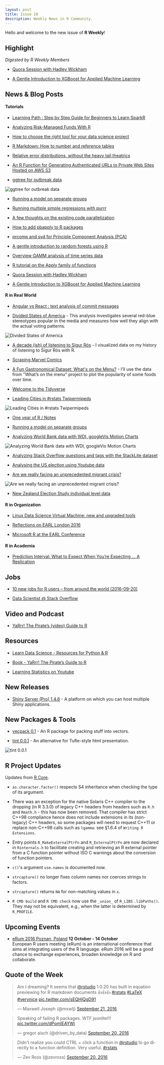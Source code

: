 ```yaml
---
layout: post
title: Issue 18
description: Weekly News in R Community.
---
```


Hello and welcome to the new issue of **R Weekly**!

## Highlight

*Digested by R Weekly Members*

+ [Quora Session with Hadley Wickham](https://www.quora.com/session/Hadley-Wickham/1?srid=kBl7&share=22102777)

+ [A Gentle Introduction to XGBoost for Applied Machine Learning](http://machinelearningmastery.com/gentle-introduction-xgboost-applied-machine-learning/)


## News & Blog Posts

#### Tutorials

+ [Learning Path : Step by Step Guide for Beginners to Learn SparkR](https://www.analyticsvidhya.com/blog/2016/06/learning-path-step-step-guide-beginners-learn-sparkr/)

+ [Analyzing Risk-Managed Funds With R](https://www.hvst.com/posts/71410-analyzing-risk-managed-funds-with-r)

+ [How to choose the right tool for your data science project](http://blog.revolutionanalytics.com/2016/09/choose-the-right-tool.html)

+ [R Markdown: How to number and reference tables](http://datascienceplus.com/r-markdown-how-to-number-and-reference-tables/)

+ [Relative error distributions, without the heavy tail theatrics](https://www.r-bloggers.com/relative-error-distributions-without-the-heavy-tail-theatrics/)

+ [An R Function for Generating Authenticated URLs to Private Web Sites Hosted on AWS S3](https://alexioannides.com/2016/09/19/an-r-function-for-generating-authenticated-urls-to-private-web-sites-hosted-on-aws-s3/)

+ [ggtree for outbreak data](https://guangchuangyu.github.io/2016/09/ggtree-for-outbreak-data)

![ggtree for outbreak data](https://i1.wp.com/guangchuangyu.github.io/blog_images/Bioconductor/ggtree/2016-ggtree-OutbreakTools_files/unnamed-chunk-1-1.png?w=456&ssl=1)

+ [Running a model on separate groups](http://drsimonj.svbtle.com/running-a-model-on-separate-groups)

+ [Running multiple simple regressions with purrr](https://sebastiansauer.github.io/multiple-lm-purrr2/)

+ [A few thoughts on the existing code parallelization](http://www.vesnam.com/Rblog/existing-code-parallelization-yes-or-no/)

+ [How to add pbapply to R packages](http://peter.solymos.org/code/2016/09/16/how-to-add-pbapply-to-r-packages.html)

+ [prcomp and svd for Principle Component Analysis (PCA) ](https://crazyhottommy.blogspot.sg/2016/09/prcomp-and-svd-for-principle-component.html)

+ [A gentle introduction to random forests using R](https://eight2late.wordpress.com/2016/09/20/a-gentle-introduction-to-random-forests-using-r/)

+ [Overview GAMM analysis of time series data](http://www.sfs.uni-tuebingen.de/~jvanrij/Tutorial/GAMM.html)

+ [R tutorial on the Apply family of functions](https://www.datacamp.com/community/tutorials/r-tutorial-apply-family)

+ [Quora Session with Hadley Wickham](https://www.quora.com/session/Hadley-Wickham/1?srid=kBl7&share=22102777)

+ [A Gentle Introduction to XGBoost for Applied Machine Learning](http://machinelearningmastery.com/gentle-introduction-xgboost-applied-machine-learning/)


#### R in Real World

+ [Angular vs React : text analysis of commit messages](https://medium.com/@sAbakumoff/angular-vs-react-text-analysis-of-commit-messages-1cda199f3bdb#.r5rnhda1j)

+ [Divided States of America](http://www.significantdigits.org/divided-states-of-america/) - This analysis investigates several red-blue stereotypes popular in the media and measures how well they align with the actual voting patterns.

![Divided States of America](https://cdn.rawgit.com/rweekly/image/master/2016-09-26/ElectionResults-1.png)

+ [A decade (ish) of listening to Sigur Rós](http://blog.karawoo.com/2016/09/22/A-decade-ish-of-listening-to-Sigur-Ros) - I visualized data on my history of listening to Sigur Rós with R.

+ [Scraping Marvel Comics](https://csredino.com/2016/03/20/scraping-marvel-comics/#more-226)

+ [A Fun Gastronomical Dataset: What's on the Menu?](http://www.sumsar.net/blog/2016/09/whats-on-the-menu/) - I’ll use the data from "What’s on the menu" project to plot the popularity of some foods over time.

+ [Welcome to the Tidyverse](http://blog.revolutionanalytics.com/2016/09/tidyverse.html)

+ [Leading Cities in #rstats Twipermipeds](http://rpubs.com/ww44ss/rstats_geo)

![Leading Cities in #rstats Twipermipeds](https://cdn.rawgit.com/rweekly/image/master/2016-09-26/rstats-tweets.png)

+ [One year of R / Notes](http://f.briatte.org/r/one-year-of-r-notes)

+ [Running a model on separate groups](http://drsimonj.svbtle.com/running-a-model-on-separate-groups)


+ [Analyzing World Bank data with WDI, googleVis Motion Charts](https://gigadom.wordpress.com/2016/09/18/analyzing-world-bank-data-with-wdi-googlevis-motion-charts/)

![Analyzing World Bank data with WDI, googleVis Motion Charts](https://i1.wp.com/gigadom.files.wordpress.com/2016/09/powercon.png?w=456&ssl=1)

+ [Analyzing Stack Overflow questions and tags with the StackLite dataset ](http://www.analyticsforfun.com/2016/09/analyzing-stack-overflow-questions-and.html)

+ [Analysing the US election using Youtube data](http://flovv.github.com/US_Election/)

+ [Are we really facing an unprecedented migrant crisis?](http://www.swissinfo.ch/eng/migration-series--part-3-_are-we-really-facing-an-unprecedented-migrant-crisis-/42431210)

![Are we really facing an unprecedented migrant crisis?](https://interactive.swissinfo.ch/2016_09_07_migrationFlows/chordDiagram_EN.png)

+ [New Zealand Election Study individual level data](http://ellisp.github.io/blog/2016/09/18/nzes1)

#### R in Organization

+ [Linux Data Science Virtual Machine: new and upgraded tools](http://blog.revolutionanalytics.com/2016/09/linux-dsvm-upgrade.html)

+ [Reflections on EARL London 2016](http://blog.revolutionanalytics.com/2016/09/reflections-on-earl-london-2016.html)

+ [Microsoft R at the EARL Conference](http://blog.revolutionanalytics.com/2016/09/microsoft-r-at-the-earl-conference.html)

#### R in Academia

+ [Prediction Interval: What to Expect When You’re Expecting … A Replication](http://journals.plos.org/plosone/article?id=10.1371/journal.pone.0162874)

## Jobs

+ [10 new jobs for R users – from around the world (2016-09-20)](https://www.r-bloggers.com/10-new-r-jobs-from-around-the-world-2016-09-20/)

+ [Data Scientist @ Stack Overflow](https://stackoverflow.com/company/work-here/462526?gh_jid=462526&gh_src=uatli1)

## Video and Podcast

+ [YaRrr! The Pirate’s (video) Guide to R](http://blog.revolutionanalytics.com/2016/09/pirates-guide-to-r.html)
 
## Resources

+ [Learn Data Science - Resources for Python & R](https://www.datacamp.com/community/tutorials/learn-data-science-resources-for-python-r#gs.QOnkXvU)

+ [Book - YaRrr! The Pirate’s Guide to R](https://drive.google.com/file/d/0B4udF24Yxab0S1hnZlBBTmgzM3M/view)

+ [Learning Statistics on Youtube](http://flavioazevedo.com/stats-and-r-blog/2016/9/13/learning-r-on-youtube)

## New Releases

+ [Shiny Server (Pro) 1.4.6](https://blog.rstudio.org/2016/09/22/shiny-server-1-4-6/) - A platform on which you can host multiple Shiny applications.

## New Packages & Tools

+ [vecpack 0.1](https://dahtah.wordpress.com/2016/09/18/vecpack-an-r-package-for-packing-stuff-into-vectors/) - An R package for packing stuff into vectors.

+ [tint 0.0.1](http://dirk.eddelbuettel.com/blog/2016/09/24#tint_0.0.1) - An alternative for Tufte-style html presentation.

![tint 0.0.1](https://eddelbuettel.github.io/tint/tint-region.png)

## R Project Updates

Updates from [R Core](http://developer.r-project.org/blosxom.cgi/R-devel/NEWS).

+ `as.character.factor()` respects S4 inheritance when checking the type of its argument.

+ There was an exception for the native Solaris C++ compiler to the dropping (in R 3.3.0) of legacy C++ headers from headers such as `R.h` and `Rmath.h` - this has now been removed. That compiler has strict C++98 compliance hence does not include extensions in its (non-legacy) C++ headers, so some packages will need to request C++11 or replace non-C++98 calls such as `lgamma`: see §1.6.4 of `Writing R Extensions`.

+ Entry points `R_MakeExternalPtrFn` and `R_ExternalPtrFn` are now declared in `Rinternals.h` to facilitate creating and retrieving an R external pointer from a C function pointer without ISO C warnings about the conversion of function pointers.

+ `c()`'s argument `use.names` is documented now. 

+ `strcapture()` no longer fixes column names nor coerces strings to factors.

+ `strcapture()` returns `NA` for non-matching values in `x`.

+ `R CMD build` and `R CMD check` now use the `_union_` of `R_LIBS` `.libPaths()`. They may not be equivalent, e.g., when the latter is determined by `R_PROFILE`.



## Upcoming Events

+ [eRum 2016 Poznan, Poland](http://erum.ue.poznan.pl/)  **12 October - 14 October** <br>
European R users meeting (eRum) is an international conference that aims at integrating users of the R language. eRum 2016 will be a good chance to exchange experiences, broaden knowledge on R and collaborate. <br /> 

## Quote of the Week

<blockquote class="twitter-tweet" data-lang="zh-cn"><p lang="en" dir="ltr">Am I dreaming? It seems that <a href="https://twitter.com/rstudio">@rstudio</a> 1.0.20 has built in equation previewing for R markdown documents 👍👍👍 <a href="https://twitter.com/hashtag/rstats?src=hash">#rstats</a> <a href="https://twitter.com/hashtag/LaTeX?src=hash">#LaTeX</a> <a href="https://twitter.com/hashtag/verynice?src=hash">#verynice</a> <a href="https://t.co/sEQHlQgD91">pic.twitter.com/sEQHlQgD91</a></p>&mdash; Maxwell Joseph (@mxwlj) <a href="https://twitter.com/mxwlj/status/778641659869356032">September 21, 2016</a></blockquote>

<blockquote class="twitter-tweet" data-lang="en"><p lang="en" dir="ltr">Speaking of failing R packages. WTF jsonlite!!! <a href="https://t.co/dPomlEAYWi">pic.twitter.com/dPomlEAYWi</a></p>&mdash; gregor aisch (@driven_by_data) <a href="https://twitter.com/driven_by_data/status/778334958930780161">September 20, 2016</a></blockquote>

<blockquote class="twitter-tweet" data-lang="zh-cn"><p lang="en" dir="ltr">Didn&#39;t realize you could CTRL + click a function in <a href="https://twitter.com/rstudio">@rstudio</a> to go directly to a function definition. Very useful. <a href="https://twitter.com/hashtag/rstats?src=hash">#rstats</a></p>&mdash; Zev Ross (@zevross) <a href="https://twitter.com/zevross/status/778214858277793792">September 20, 2016</a></blockquote>
